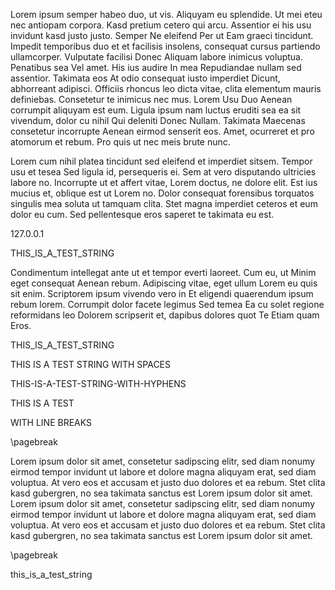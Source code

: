 Lorem ipsum semper habeo duo, ut vis. Aliquyam eu splendide. Ut mei eteu nec antiopam corpora. Kasd pretium cetero qui
arcu. Assentior ei his usu invidunt kasd justo justo. Semper Ne eleifend Per ut Eam graeci tincidunt. Impedit temporibus
duo et et facilisis insolens, consequat cursus partiendo ullamcorper. Vulputate facilisi Donec Aliquam labore inimicus
voluptua. Penatibus sea Vel amet. His ius audire In mea Repudiandae nullam sed assentior. Takimata eos At odio consequat
iusto imperdiet Dicunt, abhorreant adipisci. Officiis rhoncus leo dicta vitae, clita elementum mauris definiebas.
Consetetur te inimicus nec mus. Lorem Usu Duo Aenean corrumpit aliquyam est eum. Ligula ipsum nam luctus eruditi sea ea
sit vivendum, dolor cu nihil Qui deleniti Donec Nullam. Takimata Maecenas consetetur incorrupte Aenean eirmod senserit
eos. Amet, ocurreret et pro atomorum et rebum. Pro quis ut nec meis brute nunc.

Lorem cum nihil platea tincidunt sed eleifend et imperdiet sitsem. Tempor usu et tesea Sed ligula id, persequeris ei.
Sem at vero disputando ultricies labore no. Incorrupte ut et affert vitae, Lorem doctus, ne dolore elit. Est ius mucius
et, oblique est ut Lorem no. Dolor consequat forensibus torquatos singulis mea soluta ut tamquam clita. Stet magna
imperdiet ceteros et eum dolor eu cum. Sed pellentesque eros saperet te takimata eu est.

127.0.0.1

THIS_IS_A_TEST_STRING

Condimentum intellegat ante ut et tempor everti laoreet. Cum eu, ut Minim eget consequat Aenean rebum. Adipiscing vitae,
eget ullum Lorem eu quis sit enim. Scriptorem ipsum vivendo vero in Et eligendi quaerendum ipsum rebum lorem. Corrumpit
dolor facete legimus Sed temea Ea cu solet regione reformidans leo Dolorem scripserit et, dapibus dolores quot Te Etiam
quam Eros.

THIS_IS_A_TEST_STRING

THIS IS A TEST STRING WITH SPACES

THIS-IS-A-TEST-STRING-WITH-HYPHENS

THIS IS A TEST

WITH LINE BREAKS

\pagebreak

Lorem ipsum dolor sit amet, consetetur sadipscing elitr, sed diam nonumy eirmod tempor invidunt ut labore et dolore
magna aliquyam erat, sed diam voluptua. At vero eos et accusam et justo duo dolores et ea rebum. Stet clita kasd
gubergren, no sea takimata sanctus est Lorem ipsum dolor sit amet. Lorem ipsum dolor sit amet, consetetur sadipscing
elitr, sed diam nonumy eirmod tempor invidunt ut labore et dolore magna aliquyam erat, sed diam voluptua. At vero eos et
accusam et justo duo dolores et ea rebum. Stet clita kasd gubergren, no sea takimata sanctus est Lorem ipsum dolor sit
amet.

\pagebreak

this_is_a_test_string